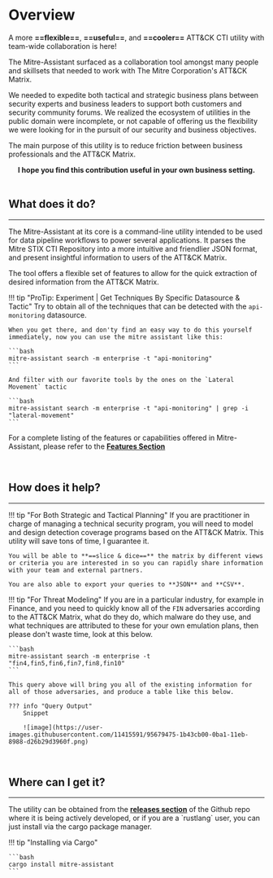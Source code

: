 # Overview

A more **==flexible==**, **==useful==**, and **==cooler==** ATT&CK CTI utility with team-wide collaboration is here!

The Mitre-Assistant surfaced as a collaboration tool amongst many people and skillsets that needed to work with The Mitre Corporation's ATT&CK Matrix.

We needed to expedite both tactical and strategic business plans between security experts and business leaders to support both customers and security community forums.  We realized the ecosystem of utilities in the public domain were incomplete, or not capable of offering us the flexibility we were
looking for in the pursuit of our security and business objectives.

The main purpose of this utility is to reduce friction between business professionals and the ATT&CK Matrix.

<div align="center"><strong>I hope you find this contribution useful in your own business setting.</strong></div>
<br/>

## **What does it do?**
<hr/>
The Mitre-Assistant at its core is a command-line utility intended to be used for data pipeline workflows to power several applications.  It parses the Mitre STIX CTI Repository into a more intuitive and friendlier JSON format, and present insightful information to users of the ATT&CK Matrix.

The tool offers a flexible set of features to allow for the quick extraction of desired information from the ATT&CK Matrix.  

!!! tip "ProTip:  Experiment | Get Techniques By Specific Datasource & Tactic"
    Try to obtain all of the techniques that can be detected with the `api-monitoring` datasource.

    When you get there, and don'ty find an easy way to do this yourself immediately, now you can use the mitre assistant like this:

    ```bash
    mitre-assistant search -m enterprise -t "api-monitoring"
    ```

    And filter with our favorite tools by the ones on the `Lateral Movement` tactic

    ```bash
    mitre-assistant search -m enterprise -t "api-monitoring" | grep -i "lateral-movement"
    ```

For a complete listing of the features or capabilities offered in Mitre-Assistant, please refer to the <a href="./features/" target="_blank" norelopener><strong>Features Section</strong></a>

<br/>


## **How does it help?**
<hr/>

!!! tip "For Both Strategic and Tactical Planning"
    If you are practitioner in charge of managing a technical security program, you will need to model and design detection coverage programs based on the ATT&CK Matrix.  This utility will save tons of time, I guarantee it.<br/>
    
    You will be able to **==slice & dice==** the matrix by different views or criteria you are interested in so you can rapidly share information with your team and external partners.

    You are also able to export your queries to **JSON** and **CSV**.

!!! tip "For Threat Modeling"
    If you are in a particular industry, for example in Finance, and you need to quickly know all of the `FIN` adversaries according to the
    ATT&CK Matrix, what do they do, which malware do they use, and what techniques are attributed to these for your own emulation plans, then please don't waste time, look at this below.

    ```bash
    mitre-assistant search -m enterprise -t "fin4,fin5,fin6,fin7,fin8,fin10"
    ```

    This query above will bring you all of the existing information for all of those adversaries, and produce a table like this below.

    ??? info "Query Output"
        Snippet

        ![image](https://user-images.githubusercontent.com/11415591/95679475-1b43cb00-0ba1-11eb-8988-d26b29d3960f.png)

<br/>

## **Where can I get it?**
<hr/>
The utility can be obtained from the <a href="https://github.com/dfirence/mitre-assistant/releases" target="_blank" norelopener><strong>releases section</strong></a> of the Github repo where it is being actively developed, or if you are a `rustlang` user, you can just install via the cargo package manager.

!!! tip "Installing via Cargo"

    ```bash
    cargo install mitre-assistant
    ```

<br/>

